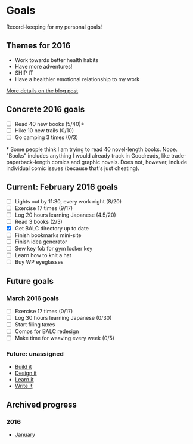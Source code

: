 # Goals
Record-keeping for my personal goals!

## Themes for 2016

* Work towards better health habits
* Have more adventures!
* SHIP IT
* Have a healthier emotional relationship to my work

[More details on the blog post](http://melanie-richards.com/blog/my-2015-in-review)

## Concrete 2016 goals

* [ ] Read 40 new books (5/40)*
* [ ] Hike 10 new trails (0/10)
* [ ] Go camping 3 times (0/3)

\* Some people think I am trying to read 40 novel-length books. Nope. "Books" includes anything I would already track in Goodreads, like trade-paperback-length comics and graphic novels. Does not, however, include individual comic issues (because that's just cheating).

## Current: February 2016 goals

* [ ] Lights out by 11:30, every work night (8/20)
* [ ] Exercise 17 times (9/17)
* [ ] Log 20 hours learning Japanese (4.5/20)
* [ ] Read 3 books (2/3)
* [x] Get BALC directory up to date
* [ ] Finish bookmarks mini-site
* [ ] Finish idea generator
* [ ] Sew key fob for gym locker key
* [ ] Learn how to knit a hat
* [ ] Buy WP eyeglasses

## Future goals

### March 2016 goals

* [ ] Exercise 17 times (0/17)
* [ ] Log 30 hours learning Japanese (0/30)
* [ ] Start filing taxes
* [ ] Comps for BALC redesign
* [ ] Make time for weaving every week (0/5)

### Future: unassigned

* [Build it](future/build-it.md)
* [Design it](future/design-it.md)
* [Learn it](future/learn-it.md)
* [Write it](future/write-it.md)

## Archived progress

### 2016

* [January](archive/2016/january.md)
